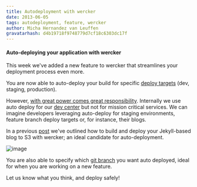 ```yaml
---
title: Autodeployment with wercker
date: 2013-06-05
tags: autodeployment, feature, wercker
author: Micha Hernandez van Leuffen
gravatarhash: d4b19718f9748779d7cf18c6303dc17f
---
```


<h4 class="subheader">
Auto-deploying your application with wercker
</h4>

This week we've added a new feature to wercker that streamlines your deployment process even more.

You are now able to auto-deploy your build for specific [deploy targets](http://devcenter.wercker.com/articles/introduction/deployment.html) (dev, staging, production).

However, [with great power comes great responsibility](http://en.wikiquote.org/wiki/Stan_Lee). Internally we use auto deploy for our [dev center](http://devcenter.wercker.com) but not for mission critical services. We can imagine developers leveraging auto-deploy for staging environments, feature branch deploy targets or, for instance, their blogs.

In a previous [post](http://blog.wercker.com/2013/05/31/simplify-you-jekyll-publishing-process-with-wercker.html) we've outlined how to build and deploy your Jekyll-based blog to S3 with wercker; an ideal candidate for auto-deployment.

![image](http://f.cl.ly/items/2R1a1Y3V0r3k2A2j3U0P/Screen%20Shot%202013-06-03%20at%203.18.49%20PM.png)

You are also able to specify which [git branch](http://git-scm.com/book/en/Git-Branching-Basic-Branching-and-Merging) you want auto deployed, ideal for when you are working on a new feature.

Let us know what you think, and deploy safely!